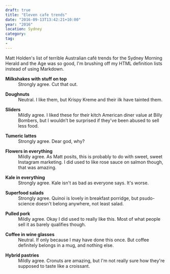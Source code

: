 ```yaml
---
draft: true
title: "Eleven cafe trends"
date: "2016-09-13T13:42:21+10:00"
year: "2016"
location: Sydney
category:
tag:
- 
---
```

Matt Holden's list of terrible Australian café trends for the Sydney Morning Herald and the Age was so good, I'm brushing off my HTML definition lists instead of using Markdown.

<dl>
<dt style="font-weight:bold">Milkshakes with stuff on top</dt>
<dd>Strongly agree. Cut that out.<p></p></dd>

<dt style="font-weight:bold">Doughnuts</dt>
<dd>Neutral. I like them, but Krispy Kreme and their ilk have tainted them.<p></p></dd>

<dt style="font-weight:bold">Sliders</dt>
<dd>Mildly agree. I liked these for their kitch American diner value at Billy Bombers, but I wouldn’t be surprised if they've been abused to sell less food.<p></p></dd>

<dt style="font-weight:bold">Tumeric lattes</dt>
<dd>Strongly agree. Dear god, why?<p></p></dd>

<dt style="font-weight:bold">Flowers in everything</dt>
<dd>Mildly agree. As Matt posits, this is probably to do with sweet, sweet Instagram marketing. I did used to like rose sauce on salmon though, that was amazing.<p></p></dd>

<dt style="font-weight:bold">Kale in everything</dt>
<dd>Strongly agree. Kale isn't as bad as everyone says. It's worse.<p></p></dd>

<dt style="font-weight:bold">Superfood salads</dt>
<dd>Strongly agree. Quinoi is lovely in breakfast porridge, but psudo-science doesn't belong anywhere, not least salad.<p></p></dd>

<dt style="font-weight:bold">Pulled pork</dt>
<dd>Mildly agree. Okay I did used to really like this. Most of what people sell it as barely qualifies though.<p></p></dd>

<dt style="font-weight:bold">Coffee in wine glasses</dt>
<dd>Neutral. If only because I may have done this once. But coffee definitely belongs in a mug, and nothing else.<p></p></dd>


<dt style="font-weight:bold">Hybrid pastries</dt>
<dd>Mildly agree. Cronuts are amazing, but I'm not really sure how they're supposed to taste like a croissant.<p></p></dd>

</dl>

